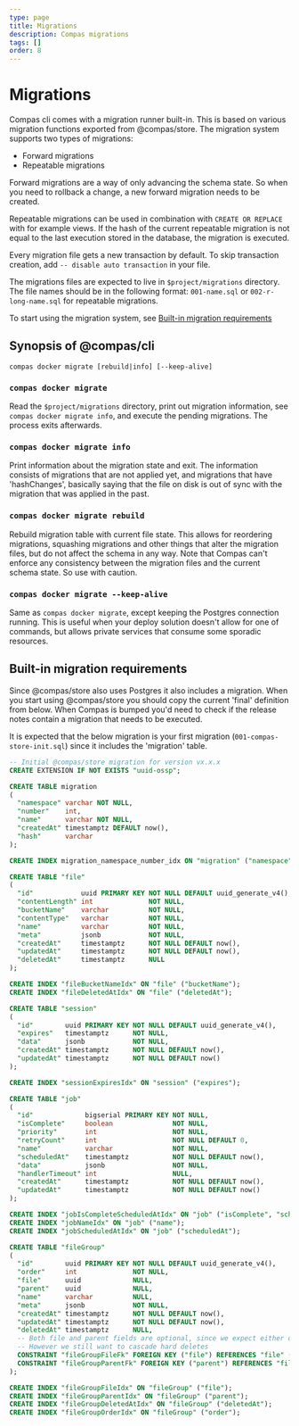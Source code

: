 ```yaml
---
type: page
title: Migrations
description: Compas migrations
tags: []
order: 8
---
```


# Migrations

Compas cli comes with a migration runner built-in. This is based on various
migration functions exported from @compas/store. The migration system supports
two types of migrations:

- Forward migrations
- Repeatable migrations

Forward migrations are a way of only advancing the schema state. So when you
need to rollback a change, a new forward migration needs to be created.

Repeatable migrations can be used in combination with `CREATE OR REPLACE` with
for example views. If the hash of the current repeatable migration is not equal
to the last execution stored in the database, the migration is executed.

Every migration file gets a new transaction by default. To skip transaction
creation, add `-- disable auto transaction` in your file.

The migrations files are expected to live in `$project/migrations` directory.
The file names should be in the following format: `001-name.sql` or
`002-r-long-name.sql` for repeatable migrations.

To start using the migration system, see
[Built-in migration requirements](#built-in-migration-requirements)

## Synopsis of @compas/cli

`compas docker migrate [rebuild|info] [--keep-alive]`

### `compas docker migrate`

Read the `$project/migrations` directory, print out migration information, see
`compas docker migrate info`, and execute the pending migrations. The process
exits afterwards.

### `compas docker migrate info`

Print information about the migration state and exit. The information consists
of migrations that are not applied yet, and migrations that have 'hashChanges',
basically saying that the file on disk is out of sync with the migration that
was applied in the past.

### `compas docker migrate rebuild`

Rebuild migration table with current file state. This allows for reordering
migrations, squashing migrations and other things that alter the migration
files, but do not affect the schema in any way. Note that Compas can't enforce
any consistency between the migration files and the current schema state. So use
with caution.

### `compas docker migrate --keep-alive`

Same as `compas docker migrate`, except keeping the Postgres connection running.
This is useful when your deploy solution doesn't allow for one of commands, but
allows private services that consume some sporadic resources.

## Built-in migration requirements

Since @compas/store also uses Postgres it also includes a migration. When you
start using @compas/store you should copy the current 'final' definition from
below. When Compas is bumped you'd need to check if the release notes contain a
migration that needs to be executed.

It is expected that the below migration is your first migration
(`001-compas-store-init.sql`) since it includes the 'migration' table.

```sql
-- Initial @compas/store migration for version vx.x.x
CREATE EXTENSION IF NOT EXISTS "uuid-ossp";

CREATE TABLE migration
(
  "namespace" varchar NOT NULL,
  "number"    int,
  "name"      varchar NOT NULL,
  "createdAt" timestamptz DEFAULT now(),
  "hash"      varchar
);

CREATE INDEX migration_namespace_number_idx ON "migration" ("namespace", "number");

CREATE TABLE "file"
(
  "id"            uuid PRIMARY KEY NOT NULL DEFAULT uuid_generate_v4(),
  "contentLength" int              NOT NULL,
  "bucketName"    varchar          NOT NULL,
  "contentType"   varchar          NOT NULL,
  "name"          varchar          NOT NULL,
  "meta"          jsonb            NOT NULL,
  "createdAt"     timestamptz      NOT NULL DEFAULT now(),
  "updatedAt"     timestamptz      NOT NULL DEFAULT now(),
  "deletedAt"     timestamptz      NULL
);

CREATE INDEX "fileBucketNameIdx" ON "file" ("bucketName");
CREATE INDEX "fileDeletedAtIdx" ON "file" ("deletedAt");

CREATE TABLE "session"
(
  "id"        uuid PRIMARY KEY NOT NULL DEFAULT uuid_generate_v4(),
  "expires"   timestamptz      NOT NULL,
  "data"      jsonb            NOT NULL,
  "createdAt" timestamptz      NOT NULL DEFAULT now(),
  "updatedAt" timestamptz      NOT NULL DEFAULT now()
);

CREATE INDEX "sessionExpiresIdx" ON "session" ("expires");

CREATE TABLE "job"
(
  "id"             bigserial PRIMARY KEY NOT NULL,
  "isComplete"     boolean               NOT NULL,
  "priority"       int                   NOT NULL,
  "retryCount"     int                   NOT NULL DEFAULT 0,
  "name"           varchar               NOT NULL,
  "scheduledAt"    timestamptz           NOT NULL DEFAULT now(),
  "data"           jsonb                 NOT NULL,
  "handlerTimeout" int                   NULL,
  "createdAt"      timestamptz           NOT NULL DEFAULT now(),
  "updatedAt"      timestamptz           NOT NULL DEFAULT now()
);

CREATE INDEX "jobIsCompleteScheduledAtIdx" ON "job" ("isComplete", "scheduledAt");
CREATE INDEX "jobNameIdx" ON "job" ("name");
CREATE INDEX "jobScheduledAtIdx" ON "job" ("scheduledAt");

CREATE TABLE "fileGroup"
(
  "id"        uuid PRIMARY KEY NOT NULL DEFAULT uuid_generate_v4(),
  "order"     int              NOT NULL,
  "file"      uuid             NULL,
  "parent"    uuid             NULL,
  "name"      varchar          NULL,
  "meta"      jsonb            NOT NULL,
  "createdAt" timestamptz      NOT NULL DEFAULT now(),
  "updatedAt" timestamptz      NOT NULL DEFAULT now(),
  "deletedAt" timestamptz      NULL,
  -- Both file and parent fields are optional, since we expect either one of them to exists
  -- However we still want to cascade hard deletes
  CONSTRAINT "fileGroupFileFk" FOREIGN KEY ("file") REFERENCES "file" ("id") ON DELETE CASCADE,
  CONSTRAINT "fileGroupParentFk" FOREIGN KEY ("parent") REFERENCES "fileGroup" ("id") ON DELETE CASCADE
);

CREATE INDEX "fileGroupFileIdx" ON "fileGroup" ("file");
CREATE INDEX "fileGroupParentIdx" ON "fileGroup" ("parent");
CREATE INDEX "fileGroupDeletedAtIdx" ON "fileGroup" ("deletedAt");
CREATE INDEX "fileGroupOrderIdx" ON "fileGroup" ("order");
```
